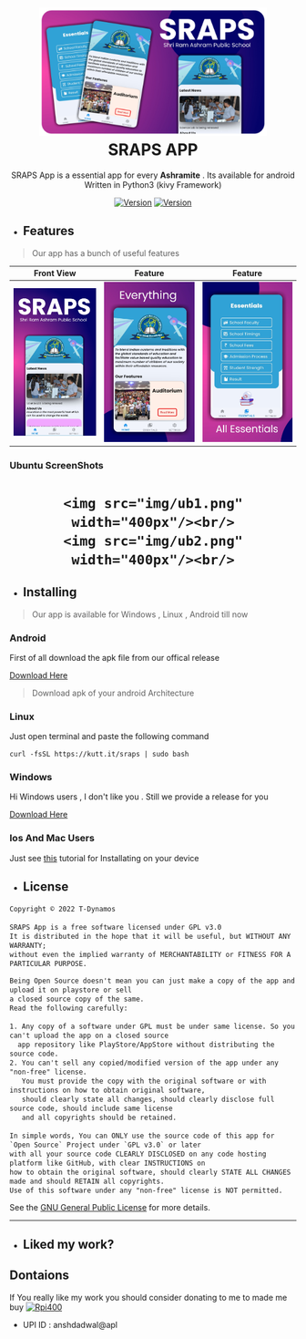 <h1 align="center">
  <img src="img/main.png" width="400px"/><br/>
  SRAPS APP
</h1>

<p align="center">SRAPS App is a essential app for every <b>Ashramite</b> . Its available for android Written in Python3 (kivy Framework)
</p>
<p align="center">
<a href="https://github.com/T-Dynamos"><img title="Version" src="https://forthebadge.com/images/badges/made-with-python.svg"></a>
<a href="https://github.com/T-Dynamos"><img title="Version" src="https://forthebadge.com/images/badges/built-with-love.svg"></a>
</p>
<p align="center">
</p>

* ## Features

> Our app has a bunch of useful features 


| Front View | Feature	| Feature |
| --------------  | ------------- | ----------- |
|![Index](img/1.jpg)|![f](img/2.jpg)|![i](img/3.jpg)

### Ubuntu ScreenShots
<h1 align="center">

	<img src="img/ub1.png" width="400px"/><br/>
	<img src="img/ub2.png" width="400px"/><br/>

  
</h1>

* ## Installing
> Our app is available for Windows , Linux , Android till now

### Android 
First of all download the apk file from our offical release

[Download Here](https://github.com/T-Dynamos/SRAPS-App/releases)
> Download apk of your android Architecture

### Linux

Just open terminal and paste the following command
```
curl -fsSL https://kutt.it/sraps | sudo bash
```

### Windows
Hi Windows users , I don't like you . Still we provide a release for you

[Download Here](https://github.com/T-Dynamos/SRAPS-App/releases)

### Ios And Mac Users 

Just see [this](https://youtu.be/dQw4w9WgXcQ) tutorial for Installating on your device 

* ## License

```
Copyright © 2022 T-Dynamos 

SRAPS App is a free software licensed under GPL v3.0
It is distributed in the hope that it will be useful, but WITHOUT ANY WARRANTY;
without even the implied warranty of MERCHANTABILITY or FITNESS FOR A PARTICULAR PURPOSE.
```
```
Being Open Source doesn't mean you can just make a copy of the app and upload it on playstore or sell
a closed source copy of the same.
Read the following carefully:

1. Any copy of a software under GPL must be under same license. So you can't upload the app on a closed source
  app repository like PlayStore/AppStore without distributing the source code.
2. You can't sell any copied/modified version of the app under any "non-free" license.
   You must provide the copy with the original software or with instructions on how to obtain original software,
   should clearly state all changes, should clearly disclose full source code, should include same license
   and all copyrights should be retained.

In simple words, You can ONLY use the source code of this app for `Open Source` Project under `GPL v3.0` or later
with all your source code CLEARLY DISCLOSED on any code hosting platform like GitHub, with clear INSTRUCTIONS on
how to obtain the original software, should clearly STATE ALL CHANGES made and should RETAIN all copyrights.
Use of this software under any "non-free" license is NOT permitted.
```

See the [GNU General Public License](https://github.com/Sangwan5688/BlackHole/blob/main/LICENSE) for more details.

---

* ## Liked my work?


## Dontaions

If You really like my work you should consider donating to me to made me buy [![Rpi400](https://raw.githubusercontent.com/T-Dynamos/T-Dynamos/main/bapp/20220402_114517.png)](https://www.electronicscomp.com/raspberry-pi-400-personal-keyboard-computer-kit)
* UPI ID : anshdadwal@apl
